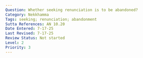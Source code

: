 ```yaml
---
Question: Whether seeking renunciation is to be abandoned?
Category: Nekkhamma
Tags: seeking; renunciation; abandonment
Sutta References: AN 10.20
Date Entered: 7-17-25
Last Revised: 7-17-25
Review Status: Not started
Level: 2
Priority: 3
---
```

